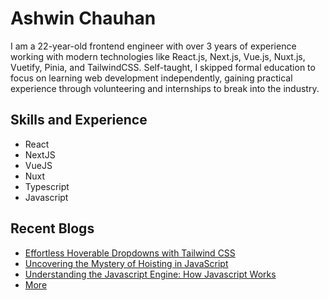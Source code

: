 # Ashwin Chauhan 
I am a 22-year-old frontend engineer with over 3 years of experience working with modern technologies like React.js, Next.js, Vue.js, Nuxt.js, Vuetify, Pinia, and TailwindCSS. Self-taught, I skipped formal education to focus on learning web development independently, gaining practical experience through volunteering and internships to break into the industry.

## Skills and Experience
* React
* NextJS
* VueJS
* Nuxt
* Typescript
* Javascript

## Recent Blogs
* [Effortless Hoverable Dropdowns with Tailwind CSS](https://ashwincodes.hashnode.dev/effortless-hoverable-dropdowns-with-tailwind-css)
* [Uncovering the Mystery of Hoisting in JavaScript](https://ashwincodes.hashnode.dev/uncovering-the-mystery-of-hoisting-in-javascript)
* [Understanding the Javascript Engine: How Javascript Works](https://ashwincodes.hashnode.dev/understanding-the-javascript-engine-how-javascript-works)
* [More](https://ashwincodes.hashnode.dev/)
